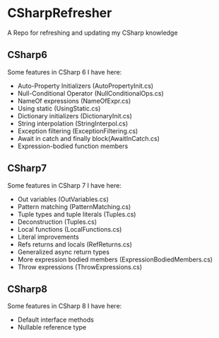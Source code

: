 # CSharpRefresher
A Repo for refreshing and updating my CSharp knowledge

## CSharp6
Some features in CSharp 6 I have here:

* Auto-Property Initializers (AutoPropertyInit.cs)
* Null-Conditional Operator (NullConditionalOps.cs)
* NameOf expressions (NameOfExpr.cs)
* Using static (UsingStatic.cs)
* Dictionary initializers (DictionaryInit.cs)
* String interpolation (StringInterpol.cs)
* Exception filtering (ExceptionFiltering.cs)
* Await in catch and finally block(AwaitInCatch.cs)
* Expression-bodied function members

## CSharp7
Some features in CSharp 7 I have here:

* Out variables (OutVariables.cs)
* Pattern matching (PatternMatching.cs)
* Tuple types and tuple literals (Tuples.cs)
* Deconstruction (Tuples.cs)
* Local functions (LocalFunctions.cs)
* Literal improvements 
* Refs returns and locals (RefReturns.cs)
* Generalized async return types 
* More expression bodied members (ExpressionBodiedMembers.cs)
* Throw expressions (ThrowExpressions.cs)

## CSharp8
Some features in CSharp 8 I have here:

* Default interface methods
* Nullable reference type


